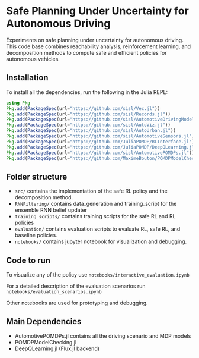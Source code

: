 # Safe Planning Under Uncertainty for Autonomous Driving

Experiments on safe planning under uncertainty for autonomous driving. 
This code base combines reachability analysis, reinforcement learning, and decomposition methods to compute safe and efficient policies for autonomous vehicles.

## Installation

To install all the dependencies, run the following in the Julia REPL:

```julia 
using Pkg
Pkg.add(PackageSpec(url="https://github.com/sisl/Vec.jl"))
Pkg.add(PackageSpec(url="https://github.com/sisl/Records.jl"))
Pkg.add(PackageSpec(url="https://github.com/sisl/AutomotiveDrivingModels.jl"))
Pkg.add(PackageSpec(url="https://github.com/sisl/AutoViz.jl"))
Pkg.add(PackageSpec(url="https://github.com/sisl/AutoUrban.jl"))
Pkg.add(PackageSpec(url="https://github.com/sisl/AutomotiveSensors.jl"))
Pkg.add(PackageSpec(url="https://github.com/JuliaPOMDP/RLInterface.jl"))
Pkg.add(PackageSpec(url="https://github.com/JuliaPOMDP/DeepQLearning.jl"))
Pkg.add(PackageSpec(url="https://github.com/sisl/AutomotivePOMDPs.jl"))
Pkg.add(PackageSpec(url="https://github.com/MaximeBouton/POMDPModelChecking.jl"))
``` 

## Folder structure

- `src/` contains the implementation of the safe RL policy and the decomposition method.
- `RNNFiltering/` contains data_generation and training_script for the ensemble RNN belief updater
- `training_scripts/` contains training scripts for the safe RL and RL policies
- `evaluation/` contains evaluation scripts to evaluate RL, safe RL, and baseline policies.
- `notebooks/` contains jupyter notebook for visualization and debugging. 


## Code to run

To visualize any of the policy use `notebooks/interactive_evaluation.ipynb`

For a detailed description of the evaluation scenarios run `notebooks/evaluation_scenarios.ipynb`

Other notebooks are used for prototyping and debugging. 


## Main Dependencies

- AutomotivePOMDPs.jl contains all the driving scenario and MDP models
- POMDPModelChecking.jl 
- DeepQLearning.jl (Flux.jl backend)
